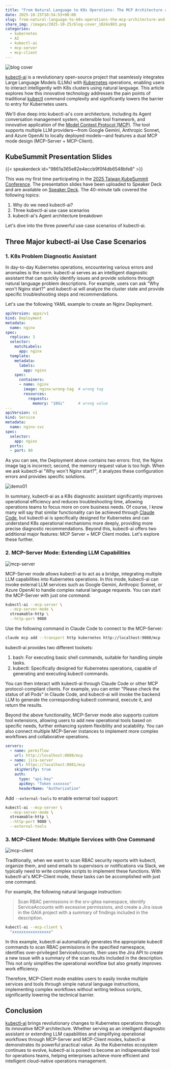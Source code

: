 ```yaml
---
title: "From Natural Language to K8s Operations: The MCP Architecture and Practice of kubectl-ai"
date: 2025-10-25T10:54:53+08:00
slug: from-natural-language-to-k8s-operations-the-mcp-architecture-and-practice-of-kubectl-ai-en
share_img: /images/2025-10-25/blog-cover_1024x983.png
categories:
  - kubernetes
  - AI
  - kubectl-ai
  - mcp-server
  - mcp-client
---
```


![blog cover](/images/2025-10-25/blog-cover_1024x983.png)

[kubectl-ai][1] is a revolutionary open-source project that seamlessly integrates Large Language Models (LLMs) with [Kubernetes][2] operations, enabling users to interact intelligently with K8s clusters using natural language. This article explores how this innovative technology addresses the pain points of traditional [kubectl][3] command complexity and significantly lowers the barrier to entry for Kubernetes users.

<!--more-->

We'll dive deep into kubectl-ai's core architecture, including its Agent conversation management system, extensible tool framework, and innovative application of the [Model Context Protocol (MCP)][4]. The tool supports multiple LLM providers—from Google Gemini, Anthropic Sonnet, and Azure OpenAI to locally deployed models—and features a dual MCP mode design (MCP-Server + MCP-Client).

[1]:https://github.com/GoogleCloudPlatform/kubectl-ai
[2]:https://kubernetes.io/
[3]:https://kubernetes.io/docs/reference/kubectl/
[4]:https://modelcontextprotocol.io/docs/getting-started/intro

## KubeSummit Presentation Slides

{{< speakerdeck id="9861a365e82e4eccb9f0f4db6548bfe8" >}}

This was my first time participating in the [2025 Taiwan KubeSummit Conference][12]. The presentation slides have been uploaded to Speaker Deck and are available on [Speaker Deck][11]. The 40-minute talk covered the following topics:

1. Why do we need kubectl-ai?
2. Three kubectl-ai use case scenarios
3. kubectl-ai's Agent architecture breakdown

[11]:https://speakerdeck.com/appleboy/from-natural-language-to-k8s-operations-the-mcp-architecture-and-practice-of-kubectl-ai
[12]:https://k8s.ithome.com.tw/2025/session-page/4096

Let's dive into the three powerful use case scenarios of kubectl-ai.

## Three Major kubectl-ai Use Case Scenarios

### 1. K8s Problem Diagnostic Assistant

In day-to-day Kubernetes operations, encountering various errors and anomalies is the norm. kubectl-ai serves as an intelligent diagnostic assistant that can quickly identify issues and provide solutions through natural language problem descriptions. For example, users can ask "Why won't Nginx start?" and kubectl-ai will analyze the cluster state and provide specific troubleshooting steps and recommendations.

Let's use the following YAML example to create an Nginx Deployment.

```yaml
apiVersion: apps/v1
kind: Deployment
metadata:
  name: nginx
spec:
  replicas: 3
  selector:
    matchLabels:
      app: nginx
  template:
    metadata:
      labels:
        app: nginx
    spec:
      containers:
      - name: nginx
        image: nginx:wrong-tag  # wrong tag
        resources:
          requests:
            memory: "10Gi"      # wrong value
---
apiVersion: v1
kind: Service
metadata:
  name: nginx-svc
spec:
  selector:
    app: nginx
  ports:
  - port: 80
```

As you can see, the Deployment above contains two errors: first, the Nginx image tag is incorrect; second, the memory request value is too high. When we ask kubectl-ai "Why won't Nginx start?", it analyzes these configuration errors and provides specific solutions.

![demo01](/images/2025-10-25/demo01_1024x826.png)

In summary, kubectl-ai as a K8s diagnostic assistant significantly improves operational efficiency and reduces troubleshooting time, allowing operations teams to focus more on core business needs. Of course, I know many will say that similar functionality can be achieved through [Claude Code][15], but kubectl-ai is specifically designed for Kubernetes and can understand K8s operational mechanisms more deeply, providing more precise diagnostic recommendations. Beyond this, kubectl-ai offers two additional major features: MCP Server + MCP Client modes. Let's explore these further.

[15]:https://docs.claude.com/en/docs/claude-code/overview

### 2. MCP-Server Mode: Extending LLM Capabilities

![mcp-server](/images/2025-10-25/mcp-server_1024x696.png)

MCP-Server mode allows kubectl-ai to act as a bridge, integrating multiple LLM capabilities into Kubernetes operations. In this mode, kubectl-ai can invoke external LLM services such as Google Gemini, Anthropic Sonnet, or Azure OpenAI to handle complex natural language requests. You can start the MCP-Server with just one command:

```bash
kubectl-ai --mcp-server \
  --mcp-server-mode \
  streamable-http \
  --http-port 9080
```

Use the following command in Claude Code to connect to the MCP-Server:

```bash
claude mcp add --transport http kubernetes http://localhost:9080/mcp
```

kubectl-ai provides two different toolsets:

1. bash: For executing basic shell commands, suitable for handling simple tasks.
2. kubectl: Specifically designed for Kubernetes operations, capable of generating and executing kubectl commands.

You can then interact with kubectl-ai through Claude Code or other MCP protocol-compliant clients. For example, you can enter "Please check the status of all Pods" in Claude Code, and kubectl-ai will invoke the backend LLM to generate the corresponding kubectl command, execute it, and return the results.

Beyond the above functionality, MCP-Server mode also supports custom tool extensions, allowing users to add new operational tools based on specific needs, further enhancing system flexibility and scalability. You can also connect multiple MCP-Server instances to implement more complex workflows and collaborative operations.

```yaml
servers:
  - name: permiflow
    url: http://localhost:8080/mcp
  - name: jira-server
    url: https://localhost:8081/mcp
    skipVerify: true
    auth:
      type: "api-key"
      apiKey: "Token xxxxxxx"
      headerName: "Authorization"
```

Add `--external-tools` to enable external tool support:

```bash
kubectl-ai --mcp-server \
  --mcp-server-mode \
  streamable-http \
  --http-port 9080 \
  --external-tools
```

### 3. MCP-Client Mode: Multiple Services with One Command

![mcp-client](/images/2025-10-25/mcp-client_1024x529.png)

Traditionally, when we want to scan RBAC security reports with kubectl, organize them, and send emails to supervisors or notifications via Slack, we typically need to write complex scripts to implement these functions. With kubectl-ai's MCP-Client mode, these tasks can be accomplished with just one command.

For example, the following natural language instruction:

> Scan RBAC permissions in the srv-gitea namespace, identify ServiceAccounts with excessive permissions, and create a Jira issue in the GAIA project with a summary of findings included in the description.

```bash
kubectl-ai --mcp-client \
  "xxxxxxxxxxxxxxxxx"
```

In this example, kubectl-ai automatically generates the appropriate kubectl commands to scan RBAC permissions in the specified namespace, identifies over-privileged ServiceAccounts, then uses the Jira API to create a new issue with a summary of the scan results included in the description. This not only simplifies the operational workflow but also greatly improves work efficiency.

Therefore, MCP-Client mode enables users to easily invoke multiple services and tools through simple natural language instructions, implementing complex workflows without writing tedious scripts, significantly lowering the technical barrier.

## Conclusion

[kubectl-ai][1] brings revolutionary changes to Kubernetes operations through its innovative MCP architecture. Whether serving as an intelligent diagnostic assistant or extending LLM capabilities and simplifying operational workflows through MCP-Server and MCP-Client modes, kubectl-ai demonstrates its powerful practical value. As the Kubernetes ecosystem continues to evolve, kubectl-ai is poised to become an indispensable tool for operations teams, helping enterprises achieve more efficient and intelligent cloud-native operations management.
